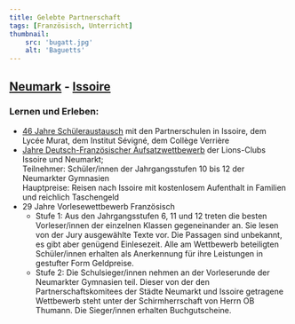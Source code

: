 ```yaml
---
title: Gelebte Partnerschaft
tags: [Französisch, Unterricht]
thumbnail: 
    src: 'bugatt.jpg'
    alt: 'Baguetts'
---
```

## [Neumark](https://www.neumarkt.de) - [Issoire](https://www.issoire.fr)
### Lernen und Erleben:
- <u>46 Jahre Schüleraustausch</u> mit den Partnerschulen in Issoire, dem Lycée Murat, dem Institut Sévigné, dem Collège Verrière
- <u>Jahre Deutsch-Französischer Aufsatzwettbewerb</u> der Lions-Clubs Issoire und Neumarkt; <br>
Teilnehmer:  Schüler/innen der Jahrgangsstufen 10 bis 12 der Neumarkter Gymnasien<br>
Hauptpreise: Reisen nach Issoire mit kostenlosem Aufenthalt in Familien und reichlich Taschengeld
- 29 Jahre Vorlesewettbewerb Französisch <br>
    - Stufe 1:	Aus den Jahrgangsstufen 6, 11 und 12 treten die besten Vorleser/innen der einzelnen Klassen gegeneinander an. Sie lesen von der Jury ausgewählte Texte vor. Die Passagen sind unbekannt, es gibt aber genügend Einlesezeit. Alle am Wettbewerb beteiligten Schüler/innen erhalten als Anerkennung für ihre Leistungen in gestufter Form Geldpreise. <br>
    - Stufe 2:	Die Schulsieger/innen nehmen an der Vorleserunde der Neumarkter Gymnasien teil.
    Dieser von der den Partnerschaftskomitees der Städte Neumarkt und Issoire getragene Wettbewerb steht unter der Schirmherrschaft von Herrn OB Thumann. Die Sieger/innen erhalten Buchgutscheine.